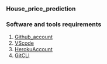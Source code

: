 ### House_price_prediction

### Software and tools requirements
1. [Github_account](https://github.com)
2. [VScode](https://code.visualstudio.com/)
3. [HerokuAccount](https://heroku.com)
4. [GitCLI](https://git-scm.com/book/en/v2/Getting-Started-The-Command-Line)